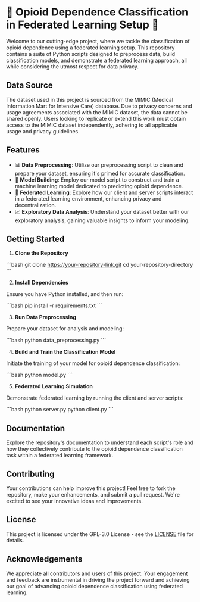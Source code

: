# 🚀 Opioid Dependence Classification in Federated Learning Setup 🚀

Welcome to our cutting-edge project, where we tackle the classification of opioid dependence using a federated learning setup. This repository contains a suite of Python scripts designed to preprocess data, build classification models, and demonstrate a federated learning approach, all while considering the utmost respect for data privacy.

## Data Source

The dataset used in this project is sourced from the MIMIC (Medical Information Mart for Intensive Care) database. Due to privacy concerns and usage agreements associated with the MIMIC dataset, the data cannot be shared openly. Users looking to replicate or extend this work must obtain access to the MIMIC dataset independently, adhering to all applicable usage and privacy guidelines.

## Features

- 📊 **Data Preprocessing**: Utilize our preprocessing script to clean and prepare your dataset, ensuring it's primed for accurate classification.
- 🧠 **Model Building**: Employ our model script to construct and train a machine learning model dedicated to predicting opioid dependence.
- 🔗 **Federated Learning**: Explore how our client and server scripts interact in a federated learning environment, enhancing privacy and decentralization.
- 📈 **Exploratory Data Analysis**: Understand your dataset better with our exploratory analysis, gaining valuable insights to inform your modeling.

## Getting Started

1. **Clone the Repository**

\```bash
git clone https://your-repository-link.git
cd your-repository-directory
\```

2. **Install Dependencies**

Ensure you have Python installed, and then run:

\```bash
pip install -r requirements.txt
\```

3. **Run Data Preprocessing**

Prepare your dataset for analysis and modeling:

\```bash
python data_preprocessing.py
\```

4. **Build and Train the Classification Model**

Initiate the training of your model for opioid dependence classification:

\```bash
python model.py
\```

5. **Federated Learning Simulation**

Demonstrate federated learning by running the client and server scripts:

\```bash
python server.py
python client.py
\```

## Documentation

Explore the repository's documentation to understand each script's role and how they collectively contribute to the opioid dependence classification task within a federated learning framework.

## Contributing

Your contributions can help improve this project! Feel free to fork the repository, make your enhancements, and submit a pull request. We're excited to see your innovative ideas and improvements.

## License

This project is licensed under the GPL-3.0 License - see the [LICENSE](LICENSE) file for details.

## Acknowledgements

We appreciate all contributors and users of this project. Your engagement and feedback are instrumental in driving the project forward and achieving our goal of advancing opioid dependence classification using federated learning.
